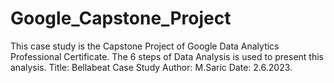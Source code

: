 # Google_Capstone_Project
This case study is the Capstone Project of Google Data Analytics Professional Certificate. The 6 steps of Data Analysis is used to present this analysis.
Title: Bellabeat Case Study
Author: M.Saric
Date: 2.6.2023.

#
